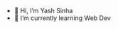 - 👋 Hi, I’m Yash Sinha
- 🌱 I’m currently learning Web Dev
  

<!---
ZRxSeven/ZRxSeven is a ✨ special ✨ repository because its `README.md` (this file) appears on your GitHub profile.
You can click the Preview link to take a look at your changes.
--->
